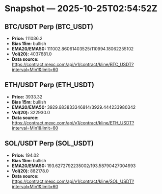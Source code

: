 # Snapshot — 2025-10-25T02:54:52Z

## BTC/USDT Perp (BTC_USDT)
- **Price:** 111036.2
- **Bias 15m:** bullish
- **EMA20/EMA50:** 111002.86061403525/110994.18062255102
- **Vol(20):** 4037681.0
- **Data source:** https://contract.mexc.com/api/v1/contract/kline/BTC_USDT?interval=Min1&limit=60

## ETH/USDT Perp (ETH_USDT)
- **Price:** 3933.32
- **Bias 15m:** bullish
- **EMA20/EMA50:** 3929.683833346814/3929.444233980342
- **Vol(20):** 322930.0
- **Data source:** https://contract.mexc.com/api/v1/contract/kline/ETH_USDT?interval=Min1&limit=60

## SOL/USDT Perp (SOL_USDT)
- **Price:** 194.02
- **Bias 15m:** bullish
- **EMA20/EMA50:** 193.6272792235002/193.58790427004993
- **Vol(20):** 882178.0
- **Data source:** https://contract.mexc.com/api/v1/contract/kline/SOL_USDT?interval=Min1&limit=60
